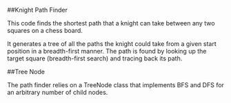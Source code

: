 ##Knight Path Finder

This code finds the shortest path that a knight can take between any two squares on a chess board.

It generates a tree of all the paths the knight could take from a given start position in a breadth-first manner. The path is found by looking up the target square (breadth-first search) and tracing back its path.

##Tree Node

The path finder relies on a TreeNode class that implements BFS and DFS for an arbitrary number of child nodes.
